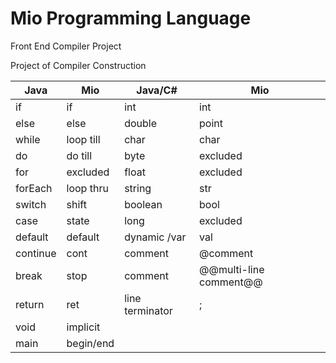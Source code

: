 # Mio Programming Language
Front End Compiler Project

Project of Compiler Construction


| Java     | Mio        | Java/C#           | Mio                    |
|----------|------------|-------------------|------------------------|
| if       | if         | int               | int                    |
| else     | else       | double            | point                  |
| while    | loop till  | char              | char                   |
| do       | do till    | byte              | excluded               |
| for      | excluded   | float             | excluded               |
| forEach  | loop thru  | string            | str                    |
| switch   | shift      | boolean           | bool                   |
| case     | state      | long              | excluded               |
| default  | default    | dynamic /var      | val                    |
| continue | cont       | comment           | @comment               |
| break    | stop       | comment           | @@multi-line comment@@ |
| return   | ret        | line   terminator | ;                      |
| void     | implicit   |                   |                        |
| main     | begin/end  |                   |                        |





